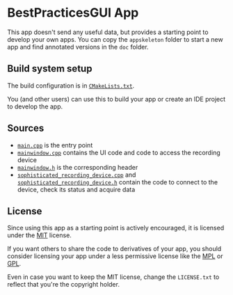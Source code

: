# BestPracticesGUI App

This app doesn't send any useful data, but provides a starting point to develop
your own apps. You can copy the `appskeleton` folder to start a new app and
find annotated versions in the `doc` folder.

## Build system setup

The build configuration is in [`CMakeLists.txt`](doc/CMakeLists.txt.md).

You (and other users) can use this to build your app or create an IDE project
to develop the app.

## Sources

- [`main.cpp`](doc/main.cpp.md) is the entry point
- [`mainwindow.cpp`](doc/mainwindow.cpp.md) contains the UI code and code to
  access the recording device
- [`mainwindow.h`](doc/mainwindow.h.md) is the corresponding header
- [`sophisticated_recording_device.cpp`](doc/sophisticated_recording_device.cpp.md)
  and [`sophisticated_recording_device.h`](doc/sophisticated_recording_device.h.md)
  contain the code to connect to the device, check its status and acquire data

## License

Since using this app as a starting point is actively encouraged, it is licensed
under the [MIT](https://choosealicense.com/licenses/mit/) license.

If you want others to share the code to derivatives of your app, you should
consider licensing your app under a less permissive license like the
[MPL](https://choosealicense.com/licenses/mpl-2.0/) or
[GPL](https://choosealicense.com/licenses/gpl-3.0/).

Even in case you want to keep the MIT license, change the `LICENSE.txt` to
reflect that you're the copyright holder.
